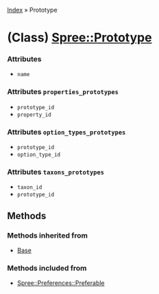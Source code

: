 [Index](../_index.md) » Prototype

# (Class) [Spree::Prototype](http://m.gymplayer.com/prototype.rb)

### Attributes
* `name`

### Attributes `properties_prototypes`
* `prototype_id`
* `property_id`


### Attributes `option_types_prototypes`
* `prototype_id`
* `option_type_id`

### Attributes `taxons_prototypes`
* `taxon_id`
* `prototype_id`

## Methods
### Methods inherited from
* [Base](Base.md)

### Methods included from
* [Spree::Preferences::Preferable](Preferences/Preferable.md)
